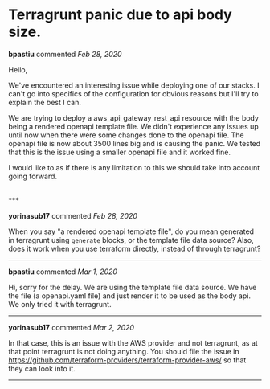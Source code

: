 # Terragrunt panic due to api body size.

**bpastiu** commented *Feb 28, 2020*

Hello,

We've encountered an interesting issue while deploying one of our stacks.
I can't go into specifics of the configuration for obvious reasons but I'll try to explain the best I can.

We are trying to deploy a aws_api_gateway_rest_api resource with the body being a rendered openapi template file. 
We didn't experience any issues up until now when there were some changes done to the openapi file. 
The openapi file is now about 3500 lines big and is causing the panic. We tested that this is the issue using a smaller openapi file and it worked fine.

I would like to as if there is any limitation to this we should take into account going forward. 

<br />
***


**yorinasub17** commented *Feb 28, 2020*

When you say "a rendered openapi template file", do you mean generated in terragrunt using `generate` blocks, or the template file data source? Also, does it work when you use terraform directly, instead of through terragrunt?
***

**bpastiu** commented *Mar 1, 2020*

Hi, sorry for the delay. We are using the template file data source. We have the file (a openapi.yaml file) and just render it to be used as the body api. We only tried it with terragrunt.
***

**yorinasub17** commented *Mar 2, 2020*

In that case, this is an issue with the AWS provider and not terragrunt, as at that point terragrunt is not doing anything. You should file the issue in https://github.com/terraform-providers/terraform-provider-aws/ so that they can look into it.
***

